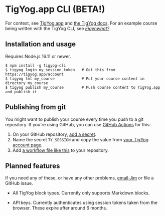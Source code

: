 # TigYog.app CLI (BETA!)

For context, see [TigYog.app](https://tigyog.app/) and [the TigYog docs](https://docs.tigyog.app/).
For an example course being written with the TigYog CLI, see [_Eigenwhat?_](https://github.com/tigyog/eigenwhat).

## Installation and usage

Requires Node.js 16.11 or newer.

```shell-session
$ npm install -g tigyog-cli
$ tigyog login my_session_token   # Get this from https://tigyog.app/account
$ tigyog fmt my_course            # Put your course content in directory my_course
$ tigyog publish my_course        # Push course content to TigYog.app and publish it
```

## Publishing from git

You might want to publish your course every time you push to a git repository.
If you're using GitHub, you can use [GitHub Actions](https://docs.github.com/en/actions/quickstart) for this:

1. On your GitHub repository, [add a secret](https://docs.github.com/en/actions/security-guides/encrypted-secrets).
2. Name the secret `TY_SESSION` and copy the value from [your TigYog account page](https://tigyog.app/account).
3. Add [a workflow file like this](https://github.com/tigyog/eigenwhat/blob/main/.github/workflows/publish.yml) to your repository.

## Planned features

If you need any of these, or have any other problems,
[email Jim](mailto:jameshfisher@gmail.com) or file a GitHub issue.

* All TigYog block types.
  Currently only supports Markdown blocks.

* API keys.
  Currently authenticates using session tokens taken from the browser.
  These expire after around 6 months.
